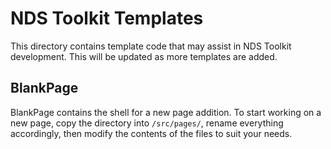 # NDS Toolkit Templates

This directory contains template code that may assist in NDS Toolkit
development. This will be updated as more templates are added.

## BlankPage

BlankPage contains the shell for a new page addition. To start working on a new
page, copy the directory into ```/src/pages/```, rename everything accordingly,
then modify the contents of the files to suit your needs.

